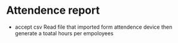 # Attendence report 
* accept csv Read file that imported form attendence device  then generate a toatal hours per empoloyees
